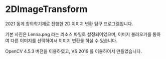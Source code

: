 # 2DImageTransform
2021 동계 창의학기제로 진행한 2D 이미지 변환 탐구 프로그램입니다.

기본 사진은 Lenna.png 라는 리소스 파일로 설정되어있으며, 이미지 불러오기를 통하여 다른 이미지를 선택하여서 이미지 변환을 하실 수 있습니다.

OpenCV 4.5.3 버전을 이용하였고, VS 2019 를 이용하여서 만들었습니다.
